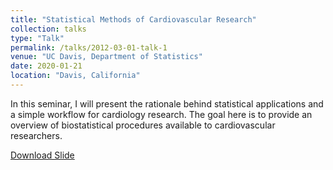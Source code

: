 ```yaml
---
title: "Statistical Methods of Cardiovascular Research"
collection: talks
type: "Talk"
permalink: /talks/2012-03-01-talk-1
venue: "UC Davis, Department of Statistics"
date: 2020-01-21
location: "Davis, California"
---
```


In this seminar, I will present the rationale behind statistical applications and a simple workflow for cardiology research. The goal here is to provide an overview of biostatistical procedures available to cardiovascular researchers.<br/>

[Download Slide](https://zhikuanquan.github.io/files/Statistical_Methods_of_Cardiovascular_Researchers.pdf)

